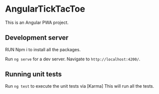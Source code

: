 # AngularTickTacToe

This is an Angular PWA project.

## Development server

RUN Npm i to install all the packages.

Run `ng serve` for a dev server. Navigate to `http://localhost:4200/`.

## Running unit tests

Run `ng test` to execute the unit tests via [Karma] This will run all the tests.
